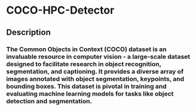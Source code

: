 # COCO-HPC-Detector

## Description

### The Common Objects in Context (COCO) dataset is an invaluable resource in computer vision - a large-scale dataset designed to facilitate research in object recognition, segmentation, and captioning. It provides a diverse array of images annotated with object segmentation, keypoints, and bounding boxes. This dataset is pivotal in training and evaluating machine learning models for tasks like object detection and segmentation. 
